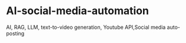# AI-social-media-automation
AI, RAG, LLM, text-to-video generation, Youtube API,Social media auto-posting
